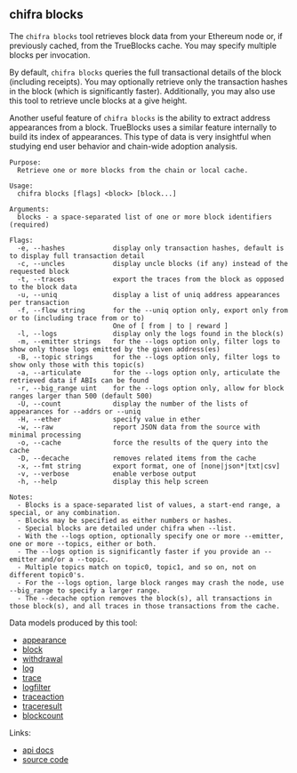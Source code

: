 ## chifra blocks

<!-- markdownlint-disable MD041 -->
The `chifra blocks` tool retrieves block data from your Ethereum node or, if previously cached, from the
TrueBlocks cache. You may specify multiple blocks per invocation.

By default, `chifra blocks` queries the full transactional details of the block (including receipts).
You may optionally retrieve only the transaction hashes in the block (which is significantly faster).
Additionally, you may also use this tool to retrieve uncle blocks at a give height.

Another useful feature of `chifra blocks` is the ability to extract address appearances from a block.
TrueBlocks uses a similar feature internally to build its index of appearances. This type of data
is very insightful when studying end user behavior and chain-wide adoption analysis.

```[plaintext]
Purpose:
  Retrieve one or more blocks from the chain or local cache.

Usage:
  chifra blocks [flags] <block> [block...]

Arguments:
  blocks - a space-separated list of one or more block identifiers (required)

Flags:
  -e, --hashes            display only transaction hashes, default is to display full transaction detail
  -c, --uncles            display uncle blocks (if any) instead of the requested block
  -t, --traces            export the traces from the block as opposed to the block data
  -u, --uniq              display a list of uniq address appearances per transaction
  -f, --flow string       for the --uniq option only, export only from or to (including trace from or to)
                          One of [ from | to | reward ]
  -l, --logs              display only the logs found in the block(s)
  -m, --emitter strings   for the --logs option only, filter logs to show only those logs emitted by the given address(es)
  -B, --topic strings     for the --logs option only, filter logs to show only those with this topic(s)
  -a, --articulate        for the --logs option only, articulate the retrieved data if ABIs can be found
  -r, --big_range uint    for the --logs option only, allow for block ranges larger than 500 (default 500)
  -U, --count             display the number of the lists of appearances for --addrs or --uniq
  -H, --ether             specify value in ether
  -w, --raw               report JSON data from the source with minimal processing
  -o, --cache             force the results of the query into the cache
  -D, --decache           removes related items from the cache
  -x, --fmt string        export format, one of [none|json*|txt|csv]
  -v, --verbose           enable verbose output
  -h, --help              display this help screen

Notes:
  - Blocks is a space-separated list of values, a start-end range, a special, or any combination.
  - Blocks may be specified as either numbers or hashes.
  - Special blocks are detailed under chifra when --list.
  - With the --logs option, optionally specify one or more --emitter, one or more --topics, either or both.
  - The --logs option is significantly faster if you provide an --emitter and/or a --topic.
  - Multiple topics match on topic0, topic1, and so on, not on different topic0's.
  - For the --logs option, large block ranges may crash the node, use --big_range to specify a larger range.
  - The --decache option removes the block(s), all transactions in those block(s), and all traces in those transactions from the cache.
```

Data models produced by this tool:

- [appearance](/data-model/accounts/#appearance)
- [block](/data-model/chaindata/#block)
- [withdrawal](/data-model/chaindata/#withdrawal)
- [log](/data-model/chaindata/#log)
- [trace](/data-model/chaindata/#trace)
- [logfilter](/data-model/chaindata/#logfilter)
- [traceaction](/data-model/chaindata/#traceaction)
- [traceresult](/data-model/chaindata/#traceresult)
- [blockcount](/data-model/chaindata/#blockcount)

Links:

- [api docs](/api/#operation/chaindata-blocks)
- [source code](https://github.com/TrueBlocks/trueblocks-core/tree/master/src/apps/chifra/internal/blocks)

